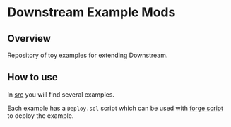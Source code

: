 # Downstream Example Mods

## Overview

Repository of toy examples for extending Downstream.

## How to use

In [src](./src) you will find several examples.

Each example has a `Deploy.sol` script which can be used with [forge script](https://book.getfoundry.sh/) to deploy
the example.

